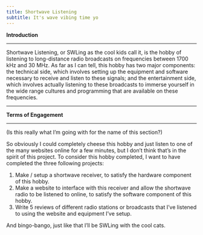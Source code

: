 ```yaml
---
title: Shortwave Listening
subtitle: It's wave vibing time yo
---
```


**Introduction**

---

Shortwave Listening, or SWLing as the cool kids call it, is the hobby of listening to long-distance radio broadcasts on frequencies between 1700 kHz and 30 MHz. As far as I can tell, this hobby has two major components: the technical side, which involves setting up the equipment and software necessary to receive and listen to these signals; and the entertainment side, which involves actually listening to these broadcasts to immerse yourself in the wide range cultures and programming that are available on these frequencies.

---

**Terms of Engagement**

---

(Is this really what I’m going with for the name of this section?)

So obviously I could completely cheese this hobby and just listen to one of the many websites online for a few minutes, but I don’t think that’s in the spirit of this project. To consider this hobby completed, I want to have completed the three following projects:

1. Make / setup a shortwave receiver, to satisfy the hardware component of this hobby.
2. Make a website to interface with this receiver and allow the shortwave radio to be listened to online, to satisfy the software component of this hobby.
3. Write 5 reviews of different radio stations or broadcasts that I’ve listened to using the website and equipment I’ve setup.

And bingo-bango, just like that I’ll be SWLing with the cool cats. 

